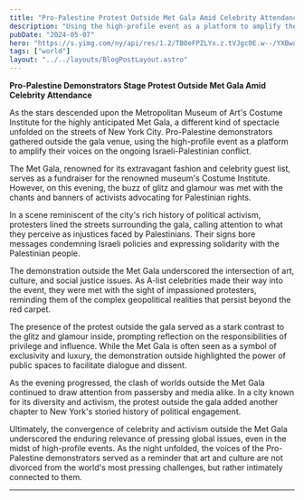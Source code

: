 ```yaml
---
title: "Pro-Palestine Protest Outside Met Gala Amid Celebrity Attendance"
description: "Using the high-profile event as a platform to amplify their voices on the ongoing Israeli-Palestinian conflict."
pubDate: "2024-05-07"
hero: "https://s.yimg.com/ny/api/res/1.2/TB0eFPZLYx.z.tVJgc0E.w--/YXBwaWQ9aGlnaGxhbmRlcjt3PTY0MDtoPTQ4MA--/https://media.zenfs.com/en/the_independent_635/f4a3155faee95b4e2b868a601f3bd345"
tags: ["world"]
layout: "../../layouts/BlogPostLayout.astro"
---
```

**Pro-Palestine Demonstrators Stage Protest Outside Met Gala Amid Celebrity Attendance**

As the stars descended upon the Metropolitan Museum of Art's Costume Institute for the highly anticipated Met Gala, a different kind of spectacle unfolded on the streets of New York City. Pro-Palestine demonstrators gathered outside the gala venue, using the high-profile event as a platform to amplify their voices on the ongoing Israeli-Palestinian conflict.

The Met Gala, renowned for its extravagant fashion and celebrity guest list, serves as a fundraiser for the renowned museum's Costume Institute. However, on this evening, the buzz of glitz and glamour was met with the chants and banners of activists advocating for Palestinian rights.

In a scene reminiscent of the city's rich history of political activism, protesters lined the streets surrounding the gala, calling attention to what they perceive as injustices faced by Palestinians. Their signs bore messages condemning Israeli policies and expressing solidarity with the Palestinian people.

The demonstration outside the Met Gala underscored the intersection of art, culture, and social justice issues. As A-list celebrities made their way into the event, they were met with the sight of impassioned protesters, reminding them of the complex geopolitical realities that persist beyond the red carpet.

The presence of the protest outside the gala served as a stark contrast to the glitz and glamour inside, prompting reflection on the responsibilities of privilege and influence. While the Met Gala is often seen as a symbol of exclusivity and luxury, the demonstration outside highlighted the power of public spaces to facilitate dialogue and dissent.

As the evening progressed, the clash of worlds outside the Met Gala continued to draw attention from passersby and media alike. In a city known for its diversity and activism, the protest outside the gala added another chapter to New York's storied history of political engagement.

Ultimately, the convergence of celebrity and activism outside the Met Gala underscored the enduring relevance of pressing global issues, even in the midst of high-profile events. As the night unfolded, the voices of the Pro-Palestine demonstrators served as a reminder that art and culture are not divorced from the world's most pressing challenges, but rather intimately connected to them.

---